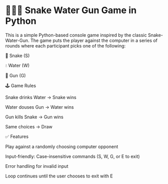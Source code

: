 # 🐍💧🔫 Snake Water Gun Game in Python

This is a simple Python-based console game inspired by the classic Snake-Water-Gun. The game puts the player against the computer in a series of rounds where each participant picks one of the following:

🐍 Snake (S)

💧 Water (W)

🔫 Gun (G)

🕹️ Game Rules

Snake drinks Water → Snake wins

Water douses Gun → Water wins

Gun kills Snake → Gun wins

Same choices → Draw

✅ Features

Play against a randomly choosing computer opponent

Input-friendly: Case-insensitive commands (S, W, G, or E to exit)

Error handling for invalid input

Loop continues until the user chooses to exit with E
